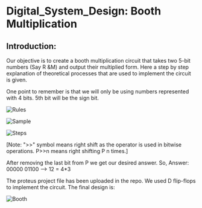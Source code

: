 # Digital_System_Design: Booth Multiplication

## Introduction:

Our objective is to create a booth multiplication circuit that takes two 5-bit numbers (Say R &M) and output their multiplied form. Here a step by step explanation of theoretical processes that are used to implement the circuit is given. 

One point to remember is that we will only be using numbers represented with 4 bits. 5th bit will be the sign bit.

![Rules](https://user-images.githubusercontent.com/43475529/63374605-f93f2600-c3ab-11e9-9e44-4a639470b3d0.png)

![Sample](https://user-images.githubusercontent.com/43475529/63374641-0cea8c80-c3ac-11e9-8b49-d73687fa71e3.png)

![Steps](https://user-images.githubusercontent.com/43475529/63374661-183db800-c3ac-11e9-955d-03af54192d6f.png)

[Note: ">>" symbol means right shift as the operator is used in bitwise operations. P>>n means right shifting P n times.]

After removing the last bit from P we get our desired answer.
So, Answer: 00000 01100 --> 12 = 4*3

The proteus project file has been uploaded in the repo. We used D flip-flops to implement the circuit. The final design is:


![Booth](https://user-images.githubusercontent.com/43475529/63702470-d946b100-c848-11e9-9a4b-3f5b02d33908.jpg)
